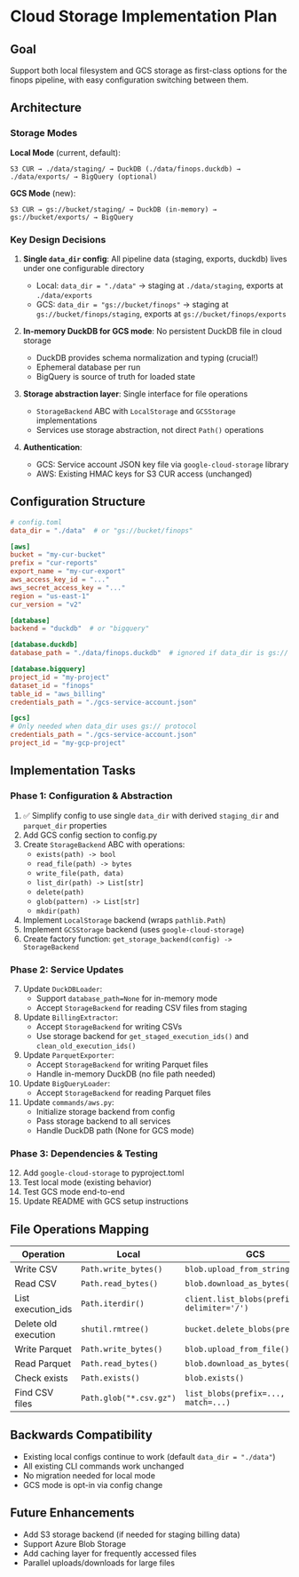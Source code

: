 # Cloud Storage Implementation Plan

## Goal
Support both local filesystem and GCS storage as first-class options for the finops pipeline, with easy configuration switching between them.

## Architecture

### Storage Modes

**Local Mode** (current, default):
```
S3 CUR → ./data/staging/ → DuckDB (./data/finops.duckdb) → ./data/exports/ → BigQuery (optional)
```

**GCS Mode** (new):
```
S3 CUR → gs://bucket/staging/ → DuckDB (in-memory) → gs://bucket/exports/ → BigQuery
```

### Key Design Decisions

1. **Single `data_dir` config**: All pipeline data (staging, exports, duckdb) lives under one configurable directory
   - Local: `data_dir = "./data"` → staging at `./data/staging`, exports at `./data/exports`
   - GCS: `data_dir = "gs://bucket/finops"` → staging at `gs://bucket/finops/staging`, exports at `gs://bucket/finops/exports`

2. **In-memory DuckDB for GCS mode**: No persistent DuckDB file in cloud storage
   - DuckDB provides schema normalization and typing (crucial!)
   - Ephemeral database per run
   - BigQuery is source of truth for loaded state

3. **Storage abstraction layer**: Single interface for file operations
   - `StorageBackend` ABC with `LocalStorage` and `GCSStorage` implementations
   - Services use storage abstraction, not direct `Path()` operations

4. **Authentication**:
   - GCS: Service account JSON key file via `google-cloud-storage` library
   - AWS: Existing HMAC keys for S3 CUR access (unchanged)

## Configuration Structure

```toml
# config.toml
data_dir = "./data"  # or "gs://bucket/finops"

[aws]
bucket = "my-cur-bucket"
prefix = "cur-reports"
export_name = "my-cur-export"
aws_access_key_id = "..."
aws_secret_access_key = "..."
region = "us-east-1"
cur_version = "v2"

[database]
backend = "duckdb"  # or "bigquery"

[database.duckdb]
database_path = "./data/finops.duckdb"  # ignored if data_dir is gs://

[database.bigquery]
project_id = "my-project"
dataset_id = "finops"
table_id = "aws_billing"
credentials_path = "./gcs-service-account.json"

[gcs]
# Only needed when data_dir uses gs:// protocol
credentials_path = "./gcs-service-account.json"
project_id = "my-gcp-project"
```

## Implementation Tasks

### Phase 1: Configuration & Abstraction
1. ✅ Simplify config to use single `data_dir` with derived `staging_dir` and `parquet_dir` properties
2. Add GCS config section to config.py
3. Create `StorageBackend` ABC with operations:
   - `exists(path) -> bool`
   - `read_file(path) -> bytes`
   - `write_file(path, data)`
   - `list_dir(path) -> List[str]`
   - `delete(path)`
   - `glob(pattern) -> List[str]`
   - `mkdir(path)`
4. Implement `LocalStorage` backend (wraps `pathlib.Path`)
5. Implement `GCSStorage` backend (uses `google-cloud-storage`)
6. Create factory function: `get_storage_backend(config) -> StorageBackend`

### Phase 2: Service Updates
7. Update `DuckDBLoader`:
   - Support `database_path=None` for in-memory mode
   - Accept `StorageBackend` for reading CSV files from staging
8. Update `BillingExtractor`:
   - Accept `StorageBackend` for writing CSVs
   - Use storage backend for `get_staged_execution_ids()` and `clean_old_execution_ids()`
9. Update `ParquetExporter`:
   - Accept `StorageBackend` for writing Parquet files
   - Handle in-memory DuckDB (no file path needed)
10. Update `BigQueryLoader`:
    - Accept `StorageBackend` for reading Parquet files
11. Update `commands/aws.py`:
    - Initialize storage backend from config
    - Pass storage backend to all services
    - Handle DuckDB path (None for GCS mode)

### Phase 3: Dependencies & Testing
12. Add `google-cloud-storage` to pyproject.toml
13. Test local mode (existing behavior)
14. Test GCS mode end-to-end
15. Update README with GCS setup instructions

## File Operations Mapping

| Operation | Local | GCS |
|-----------|-------|-----|
| Write CSV | `Path.write_bytes()` | `blob.upload_from_string()` |
| Read CSV | `Path.read_bytes()` | `blob.download_as_bytes()` |
| List execution_ids | `Path.iterdir()` | `client.list_blobs(prefix=..., delimiter='/')` |
| Delete old execution | `shutil.rmtree()` | `bucket.delete_blobs(prefix=...)` |
| Write Parquet | `Path.write_bytes()` | `blob.upload_from_file()` |
| Read Parquet | `Path.read_bytes()` | `blob.download_as_bytes()` |
| Check exists | `Path.exists()` | `blob.exists()` |
| Find CSV files | `Path.glob("*.csv.gz")` | `list_blobs(prefix=..., match=...)` |

## Backwards Compatibility

- Existing local configs continue to work (default `data_dir = "./data"`)
- All existing CLI commands work unchanged
- No migration needed for local mode
- GCS mode is opt-in via config change

## Future Enhancements

- Add S3 storage backend (if needed for staging billing data)
- Support Azure Blob Storage
- Add caching layer for frequently accessed files
- Parallel uploads/downloads for large files
